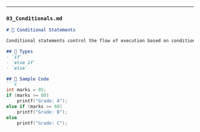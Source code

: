 
---

### `03_Conditionals.md`
```markdown
# 🔁 Conditional Statements

Conditional statements control the flow of execution based on conditions.

## 🧠 Types
- `if`
- `else if`
- `else`

## 🧪 Sample Code
```c
int marks = 85;
if (marks >= 80)
    printf("Grade: A");
else if (marks >= 60)
    printf("Grade: B");
else
    printf("Grade: C");
